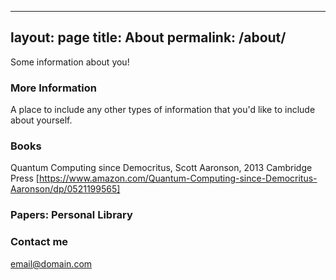 
---
layout: page
title: About
permalink: /about/
---

Some information about you!

### More Information

A place to include any other types of information that you'd like to include about yourself.

### Books

Quantum Computing since Democritus, Scott Aaronson, 2013 Cambridge Press
[https://www.amazon.com/Quantum-Computing-since-Democritus-Aaronson/dp/0521199565]


### Papers: Personal Library


### Contact me

[email@domain.com](mailto:email@domain.com)
